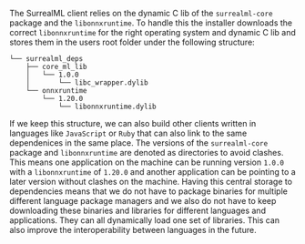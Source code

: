 

The SurrealML client relies on the dynamic C lib of the `surrealml-core` package and the `libonnxruntime`. To handle this the installer downloads the correct `libonnxruntime` for the right operating system and dynamic C lib and stores them in the users root folder under the following structure:

```
└── surrealml_deps
    ├── core_ml_lib
    │   └── 1.0.0
    │       └── libc_wrapper.dylib
    └── onnxruntime
        └── 1.20.0
            └── libonnxruntime.dylib
```

If we keep this structure, we can also build other clients written in languages like `JavaScript` or `Ruby` that can also link to the same dependenices in the same place. The versions of the `surrealml-core` package and `libonnxruntime` are denoted as directories to avoid clashes. This means one application on the machine can be running version `1.0.0` with a `libonnxruntime` of `1.20.0` and another application can be pointing to a later version without clashes on the machine. Having this central storage to dependencies means that we do not have to package binaries for multiple different language package managers and we also do not have to keep downloading these binaries and libraries for different languages and applications. They can all dynamically load one set of libraries. This can also improve the interoperability between languages in the future.
